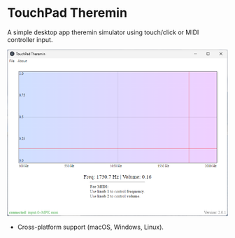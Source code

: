 # TouchPad Theremin

A simple desktop app theremin simulator using touch/click or MIDI controller input.

![Screenshot of Sine Wave Touchpad](assets/screenshot2-0-1.png)


- Cross-platform support (macOS, Windows, Linux).
